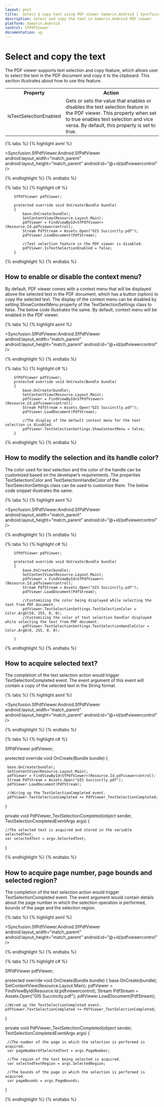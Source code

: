 ```yaml
---
layout: post
title:  Select & copy text using PDF viewer Xamarin.Android | Syncfusion
description: Select and copy the text in Xamarin.Android PDF viewer
platform: Xamarin.Android
control: SfPdfViewer
documentation: ug
---
```


# Select and copy the text

The PDF viewer supports text selection and copy feature, which allows user to select the text in the PDF document and copy it to the clipboard. This section illustrates about how to use this feature.

<table>

<tr>
<th>Property</th>
<th>Action</th>
</tr>

<tr>
<td>IsTextSelectionEnabled</td>
<td>Gets or sets the value that enables or disables the text selection feature in the PDF viewer. This property when set to true enables text selection and vice versa. By default, this property is set to true.</td>
</tr>

</table>

{% tabs %}
{% highlight axml %}

<?xml version="1.0" encoding="utf-8"?>
<LinearLayout xmlns:android="http://schemas.android.com/apk/res/android"
    android:orientation="vertical"
    android:layout_width="match_parent"
    android:layout_height="match_parent">
  <Syncfusion.SfPdfViewer.Android.SfPdfViewer
        android:layout_width="match_parent"
        android:layout_height="match_parent"
        android:id="@+id/pdfviewercontrol" />
</LinearLayout>

{% endhighlight %}
{% endtabs %}

{% tabs %}
{% highlight c# %}

		SfPdfViewer pdfViewer;
    
        protected override void OnCreate(Bundle bundle)
        {
            base.OnCreate(bundle);
            SetContentView(Resource.Layout.Main);
            pdfViewer = FindViewById<SfPdfViewer>(Resource.Id.pdfviewercontrol);
            Stream PdfStream = Assets.Open("GIS Succinctly.pdf");
            pdfViewer.LoadDocument(PdfStream);

            //Text selection feature in the PDF viewer is disabled.
            pdfViewer.IsTextSelectionEnabled = false;
        }

{% endhighlight %}
{% endtabs %}

## How to enable or disable the context menu?

By default, PDF viewer comes with a context menu that will be displayed above the selected text in the PDF document, which has a button (option) to copy the selected text. The display of the context menu can be disabled by setting ShowContextMenu property of the TextSelectionSettings class to false. The below code illustrates the same. By default, context menu will be enabled in the PDF viewer. 

{% tabs %}
{% highlight axml %}

<?xml version="1.0" encoding="utf-8"?>
<LinearLayout xmlns:android="http://schemas.android.com/apk/res/android"
    android:orientation="vertical"
    android:layout_width="match_parent"
    android:layout_height="match_parent">
  <Syncfusion.SfPdfViewer.Android.SfPdfViewer
        android:layout_width="match_parent"
        android:layout_height="match_parent"
        android:id="@+id/pdfviewercontrol" />
</LinearLayout>

{% endhighlight %}
{% endtabs %}

{% tabs %}
{% highlight c# %}

		SfPdfViewer pdfViewer;
        protected override void OnCreate(Bundle bundle)
        {
            base.OnCreate(bundle);
            SetContentView(Resource.Layout.Main);
            pdfViewer = FindViewById<SfPdfViewer>(Resource.Id.pdfviewercontrol);
            Stream PdfStream = Assets.Open("GIS Succinctly.pdf");
            pdfViewer.LoadDocument(PdfStream);
      
            //The display of the default context menu for the text selection is disabled.
            pdfViewer.TextSelectionSettings.ShowContextMenu = false;
        }

{% endhighlight %}
{% endtabs %}

## How to modify the selection and its handle color?

The color used for text selection and the color of the handle can be customized based on the developer’s requirements. The properties TextSelectionColor and TextSelectionHandleColor of the TextSelectionSettings class can be used to customize them. The below code snippet illustrates the same.

{% tabs %}
{% highlight axml %}

<?xml version="1.0" encoding="utf-8"?>
<LinearLayout xmlns:android="http://schemas.android.com/apk/res/android"
    android:orientation="vertical"
    android:layout_width="match_parent"
    android:layout_height="match_parent">
  <Syncfusion.SfPdfViewer.Android.SfPdfViewer
        android:layout_width="match_parent"
        android:layout_height="match_parent"
        android:id="@+id/pdfviewercontrol" />
</LinearLayout>

{% endhighlight %}
{% endtabs %}

{% tabs %}
{% highlight c# %}
		
		SfPdfViewer pdfViewer;

        protected override void OnCreate(Bundle bundle)
        {
            base.OnCreate(bundle);
            SetContentView(Resource.Layout.Main);
            pdfViewer = FindViewById<SfPdfViewer>(Resource.Id.pdfviewercontrol);
            Stream PdfStream = Assets.Open("GIS Succinctly.pdf");
            pdfViewer.LoadDocument(PdfStream);

            //Customizing the color being displayed while selecting the text from PDF document.
            pdfViewer.TextSelectionSettings.TextSelectionColor = Color.Argb(59, 255, 0, 0);
            //Customizing the color of text selection handler displayed while selecting the text from PDF document.
            pdfViewer.TextSelectionSettings.TextSelectionHandleColor = Color.Argb(0, 255, 0, 0);

        }

{% endhighlight %}
{% endtabs %}

## How to acquire selected text?

The completion of the text selection action would trigger TextSelectionCompleted event.  The event argument of this event will contain a copy of the selected text in the String format. 

{% tabs %}
{% highlight axml %}

<?xml version="1.0" encoding="utf-8"?>
<LinearLayout xmlns:android="http://schemas.android.com/apk/res/android"
    android:orientation="vertical"
    android:layout_width="match_parent"
    android:layout_height="match_parent">
  <Syncfusion.SfPdfViewer.Android.SfPdfViewer
        android:layout_width="match_parent"
        android:layout_height="match_parent"
        android:id="@+id/pdfviewercontrol" />
</LinearLayout>

{% endhighlight %}
{% endtabs %}

{% tabs %}
{% highlight c# %}

SfPdfViewer pdfViewer;

protected override void OnCreate(Bundle bundle)
{
     
     base.OnCreate(bundle);
     SetContentView(Resource.Layout.Main);
     pdfViewer = FindViewById<SfPdfViewer>(Resource.Id.pdfviewercontrol);
     Stream PdfStream = Assets.Open("GIS Succinctly.pdf");
     pdfViewer.LoadDocument(PdfStream);

     //Wiring up the TextSelectionCompleted event.
     pdfViewer.TextSelectionCompleted += PdfViewer_TextSelectionCompleted;

}

private void PdfViewer_TextSelectionCompleted(object sender, TextSelectionCompletedEventArgs args)
{

    //The selected text is acquired and stored in the variable selectedText.
    var selectedText = args.SelectedText;

}

{% endhighlight %}
{% endtabs %}

## How to acquire page number, page bounds and selected region?

The completion of the text selection action would trigger TextSelectionCompleted event.  The event argument would contain details about the page number in which the selection operation is performed, bounds of the page and the selection region. 

{% tabs %}
{% highlight axml %}

<?xml version="1.0" encoding="utf-8"?>
<LinearLayout xmlns:android="http://schemas.android.com/apk/res/android"
    android:orientation="vertical"
    android:layout_width="match_parent"
    android:layout_height="match_parent">
  <Syncfusion.SfPdfViewer.Android.SfPdfViewer
        android:layout_width="match_parent"
        android:layout_height="match_parent"
        android:id="@+id/pdfviewercontrol" />
</LinearLayout>

{% endhighlight %}
{% endtabs %}

{% tabs %}
{% highlight c# %}

SfPdfViewer pdfViewer;

    
protected override void OnCreate(Bundle bundle)
{
    base.OnCreate(bundle);
    SetContentView(Resource.Layout.Main);
    pdfViewer = FindViewById<SfPdfViewer>(Resource.Id.pdfviewercontrol);
    Stream PdfStream = Assets.Open("GIS Succinctly.pdf");
    pdfViewer.LoadDocument(PdfStream);

    //Wired up the TextSelectionCompleted event.
    pdfViewer.TextSelectionCompleted += PdfViewer_TextSelectionCompleted;
 }

private void PdfViewer_TextSelectionCompleted(object sender, TextSelectionCompletedEventArgs args)
{
                
     //The number of the page in which the selection is performed is acquired.
     var pageNumberOfSelectedText = args.PageNumber;

     //The region of the text being selected is acquired.
     var selectedTextRegion = args.SelectedRegion;

     //The bounds of the page in which the selection is performed is acquired.
     var pageBounds = args.PageBounds;
}

{% endhighlight %}
{% endtabs %}